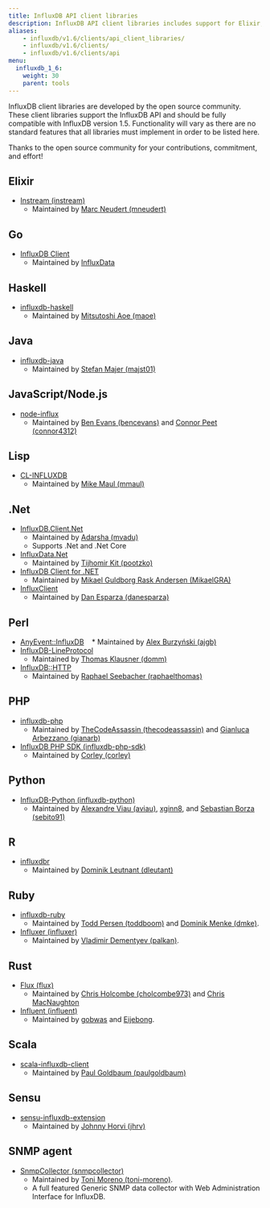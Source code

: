 ```yaml
---
title: InfluxDB API client libraries
description: InfluxDB API client libraries includes support for Elixir, Go, Haskell, Java, JavaScript/Node.js, Lisp, .Net, Perl, PHP, Python, R, Ruby, Rust, Scala, Sensu, and the SNMP agent.
aliases:
    - influxdb/v1.6/clients/api_client_libraries/
    - influxdb/v1.6/clients/
    - influxdb/v1.6/clients/api
menu:
  influxdb_1_6:
    weight: 30
    parent: tools
---
```


InfluxDB client libraries are developed by the open source community. These client libraries support the InfluxDB API and should be fully compatible with InfluxDB version 1.5. Functionality will vary as there are no standard features that all libraries must implement in order to be listed here.

Thanks to the open source community for your contributions, commitment, and effort!

## Elixir
- [Instream (instream)](https://github.com/mneudert/instream)
    * Maintained by [Marc Neudert (mneudert)](https://github.com/mneudert)

## Go
- [InfluxDB Client](https://github.com/influxdb/influxdb/blob/master/client/README.md)
    * Maintained by [InfluxData](https://github.com/influxdata)

## Haskell
- [influxdb-haskell](https://github.com/maoe/influxdb-haskell)
    * Maintained by [Mitsutoshi Aoe (maoe)](https://github.com/maoe)

## Java
- [influxdb-java](https://github.com/influxdb/influxdb-java)
    * Maintained by [Stefan Majer (majst01)](https://github.com/majst01)

## JavaScript/Node.js
- [node-influx](https://github.com/node-influx/node-influx)
    * Maintained by [Ben Evans (bencevans)](https://github.com/bencevans) and [Connor Peet (connor4312)](https://github.com/connor4312)

## Lisp
- [CL-INFLUXDB](https://github.com/mmaul/cl-influxdb)
    * Maintained by [Mike Maul (mmaul)](https://github.com/mmaul)

## .Net
- [InfluxDB.Client.Net](https://github.com/AdysTech/InfluxDB.Client.Net)
    * Maintained by [Adarsha (mvadu)](https://github.com/mvadu)
    * Supports .Net and .Net Core
- [InfluxData.Net](https://github.com/pootzko/InfluxData.Net)
    * Maintained by [Tijhomir Kit (pootzko)](https://github.com/pootzko)
- [InfluxDB Client for .NET](https://github.com/MikaelGRA/InfluxDB.Client)
    * Maintained by [Mikael Guldborg Rask Andersen (MikaelGRA)](https://github.com/MikaelGRA)
- [InfluxClient](https://github.com/danesparza/InfluxClient)
    * Maintained by [Dan Esparza (danesparza)](https://github.com/danesparza)

## Perl
- [AnyEvent::InfluxDB](https://github.com/ajgb/anyevent-influxdb)
    * Maintained by [Alex Burzyński (ajgb)](https://github.com/ajgb)
- [InfluxDB-LineProtocol](http://search.cpan.org/~domm/InfluxDB-LineProtocol/)
    * Maintained by [Thomas Klausner (domm)](https://domm.plix.at/)
- [InfluxDB::HTTP](https://github.com/raphaelthomas/InfluxDB-HTTP)
    * Maintained by [Raphael Seebacher (raphaelthomas)](https://github.com/raphaelthomas)

## PHP
- [influxdb-php](https://github.com/influxdb/influxdb-php)
    * Maintained by [TheCodeAssassin (thecodeassassin)](https://github.com/thecodeassassin) and [Gianluca Arbezzano (gianarb)](https://github.com/gianarb)
- [InfluxDB PHP SDK (influxdb-php-sdk)](https://github.com/corley/influxdb-php-sdk)
    * Maintained by [Corley (corley)](https://github.com/corley)

## Python
- [InfluxDB-Python (influxdb-python)](https://github.com/influxdb/influxdb-python)
    * Maintained by [Alexandre Viau (aviau)](https://github.com/aviau), [xginn8](https://github.com/xginn8), and [Sebastian Borza (sebito91)](https://github.com/sebito91)

## R
- [influxdbr](https://cran.r-project.org/web/packages/influxdbr/)
    * Maintained by [Dominik Leutnant (dleutant)](https://github.com/dleutnant)

## Ruby
- [influxdb-ruby](https://github.com/influxdb/influxdb-ruby)
    * Maintained by [Todd Persen (toddboom)](https://github.com/toddboom) and [Dominik Menke (dmke)](https://github.com/dmke).
- [Influxer (influxer)](https://github.com/palkan/influxer)
    * Maintained by [Vladimir Dementyev (palkan)](https://github.com/palkan).

## Rust
- [Flux (flux)](https://crates.io/crates/flux)
    * Maintained by [Chris Holcombe (cholcombe973)](https://crates.io/users/cholcombe973) and [Chris MacNaughton](https://crates.io/users/ChrisMacNaughton)
- [Influent (influent)](https://crates.io/crates/influent)
    * Maintained by [gobwas](https://crates.io/users/gobwas) and [Eijebong](https://crates.io/users/Eijebong). 

## Scala
- [scala-influxdb-client](https://github.com/paulgoldbaum/scala-influxdb-client)
    * Maintained by [Paul Goldbaum (paulgoldbaum)](https://github.com/paulgoldbaum)

## Sensu
- [sensu-influxdb-extension](https://github.com/jhrv/sensu-influxdb-extension)
    * Maintained by [Johnny Horvi (jhrv)](https://github.com/jhrv) 

## SNMP agent
- [SnmpCollector (snmpcollector)](https://github.com/toni-moreno/snmpcollector)
    * Maintained by [Toni Moreno (toni-moreno)](https://github.com/toni-moreno).
    * A full featured Generic SNMP data collector with Web Administration Interface for InfluxDB.
